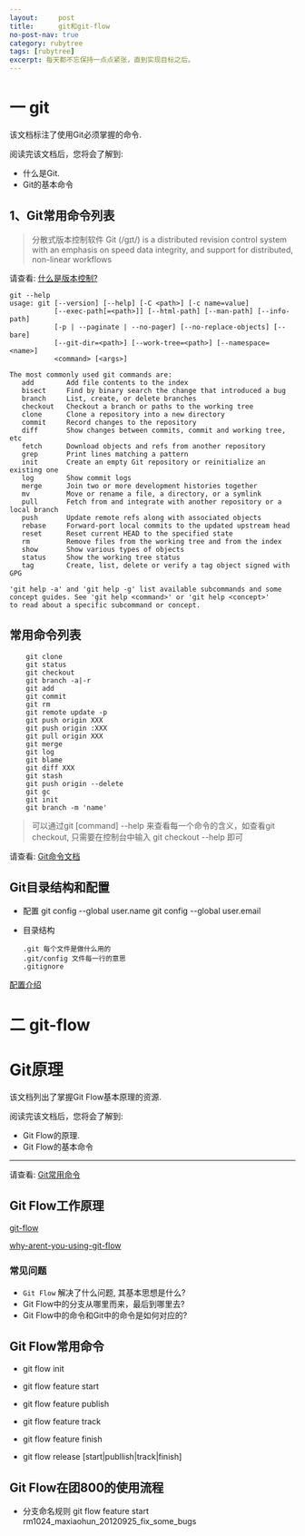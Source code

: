 ```yaml
---
layout:     post
title:      git和git-flow
no-post-nav: true
category: rubytree
tags: [rubytree]
excerpt: 每天都不忘保持一点点紧张，直到实现目标之后。
---
```


# 一 git

该文档标注了使用Git必须掌握的命令.

阅读完该文档后，您将会了解到:

- 什么是Git.
- Git的基本命令

## 1、Git常用命令列表

> 分散式版本控制软件
> Git (/ɡɪt/) is a distributed revision control system with an emphasis on speed data integrity, and support for distributed, non-linear workflows

请查看: [什么是版本控制?](https://git-scm.com/book/zh/v2/%E8%B5%B7%E6%AD%A5-%E5%85%B3%E4%BA%8E%E7%89%88%E6%9C%AC%E6%8E%A7%E5%88%B6)

```
git --help
usage: git [--version] [--help] [-C <path>] [-c name=value]
           [--exec-path[=<path>]] [--html-path] [--man-path] [--info-path]
           [-p | --paginate | --no-pager] [--no-replace-objects] [--bare]
           [--git-dir=<path>] [--work-tree=<path>] [--namespace=<name>]
           <command> [<args>]

The most commonly used git commands are:
   add        Add file contents to the index
   bisect     Find by binary search the change that introduced a bug
   branch     List, create, or delete branches
   checkout   Checkout a branch or paths to the working tree
   clone      Clone a repository into a new directory
   commit     Record changes to the repository
   diff       Show changes between commits, commit and working tree, etc
   fetch      Download objects and refs from another repository
   grep       Print lines matching a pattern
   init       Create an empty Git repository or reinitialize an existing one
   log        Show commit logs
   merge      Join two or more development histories together
   mv         Move or rename a file, a directory, or a symlink
   pull       Fetch from and integrate with another repository or a local branch
   push       Update remote refs along with associated objects
   rebase     Forward-port local commits to the updated upstream head
   reset      Reset current HEAD to the specified state
   rm         Remove files from the working tree and from the index
   show       Show various types of objects
   status     Show the working tree status
   tag        Create, list, delete or verify a tag object signed with GPG

'git help -a' and 'git help -g' list available subcommands and some
concept guides. See 'git help <command>' or 'git help <concept>'
to read about a specific subcommand or concept.

```

## 常用命令列表

        git clone
        git status
        git checkout
        git branch -a|-r
        git add
        git commit
        git rm
        git remote update -p
        git push origin XXX
        git push origin :XXX
        git pull origin XXX
        git merge
        git log
        git blame
        git diff XXX
        git stash
        git push origin --delete
        git gc
        git init
        git branch -m 'name'

> 可以通过git [command] --help 来查看每一个命令的含义，如查看git checkout, 只需要在控制台中输入
> git checkout --help
> 即可

请查看: [Git命令文档](http://gitref.org/)

## Git目录结构和配置

- 配置
      git config --global user.name
      git config --global user.email

- 目录结构

      .git 每个文件是做什么用的
      .git/config 文件每一行的意思
      .gitignore

[配置介绍](https://git-scm.com/book/zh/v1/%E8%B5%B7%E6%AD%A5-%E5%88%9D%E6%AC%A1%E8%BF%90%E8%A1%8C-Git-%E5%89%8D%E7%9A%84%E9%85%8D%E7%BD%AE)


# 二 git-flow

Git原理
=======

该文档列出了掌握Git Flow基本原理的资源.

阅读完该文档后，您将会了解到:

* Git Flow的原理.
* Git Flow的基本命令

--------------------------------------------------------------------------------

请查看: [Git常用命令](https://hunzino1.github.io/other/2018/git_basic_commands)

Git Flow工作原理
-------------
[git-flow](https://github.com/nvie/gitflow)

[why-arent-you-using-git-flow](http://jeffkreeftmeijer.com/2010/why-arent-you-using-git-flow/)

### 常见问题
- `Git Flow` 解决了什么问题, 其基本思想是什么?
- Git Flow中的分支从哪里而来，最后到哪里去?
- Git Flow中的命令和Git中的命令是如何对应的?

Git Flow常用命令
-------------
- git flow init
- git flow feature start
- git flow feature publish
- git flow feature track
- git flow feature finish

- git flow release [start|publlish|track|finish]

Git Flow在团800的使用流程
-------------------------------
- 分支命名规则
git flow feature start rm1024_maxiaohun_20120925_fix_some_bugs


